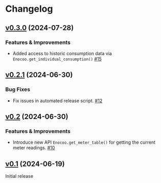 # Changelog

<!-- insertion marker -->
## [v0.3.0](https://github.com/sleiner/oocone/releases/tag/0.3.0) (2024-07-28)

### Features & Improvements


- Added access to historic consumption data via ` Enocoo.get_individual_consumption()` [#15](https://github.com/sleiner/oocone/issues/15)

## [v0.2.1](https://github.com/sleiner/oocone/releases/tag/0.2.1) (2024-06-30)

### Bug Fixes


- Fix issues in automated release script. [#12](https://github.com/sleiner/oocone/issues/12)

## [v0.2](https://github.com/sleiner/oocone/releases/tag/0.2) (2024-06-30)

### Features & Improvements


- Introduce new API `Enocoo.get_meter_table()` for getting the current meter readings. [#10](https://github.com/sleiner/oocone/issues/10)

## [v0.1](https://github.com/sleiner/oocone/releases/tag/0.1) (2024-06-19)

Initial release
